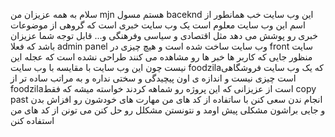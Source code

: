 سلام به همه عزیزان من mjn هستم مسول baceknd این وب سایت 
خب همانطور از اسم این وب سایت معلوم است یک وب سایت خبری است  که گروهی از موضوعات خبری رو پوشش می دهد  مثل اقتصادی و سیاسی وفرهنگی و...
قابل توجه شما عزیزان باشد که فعلا admin panel وب سایت ساخت شده است و هیچ چیزی در front سایت منظور جایی که کاربر ها خبر ها رو مشاهده می کنند طراحی نشده است
که عجله این نیست چون این وب سایت با مقایسه با وب سایت foodzilaکه یک وب سایت فروشگاهی است چیزی نیست و اندازه ی اون پیچیدگی و سختی  نداره و به مراتب ساده تر از foodzilaاست 
از عزیزانی که این پروژه رو شماهه کردند خواسته میشه که فقط  copy past انجام ندن سعی  کنن با ساتفاده از کد های من مهارت های خودشون رو افزاش بدن و جایی براشون مشکلی پیش اومد و نتونستن مشکلل رو حل کنن 
می تونن از کد های من استفاده کنن
